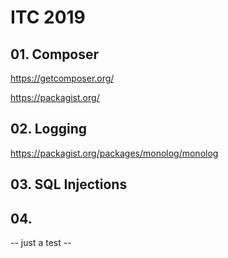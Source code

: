 # ITC 2019

## 01. Composer
https://getcomposer.org/

https://packagist.org/

## 02. Logging
https://packagist.org/packages/monolog/monolog

## 03. SQL Injections

## 04. 

-- just a test --

